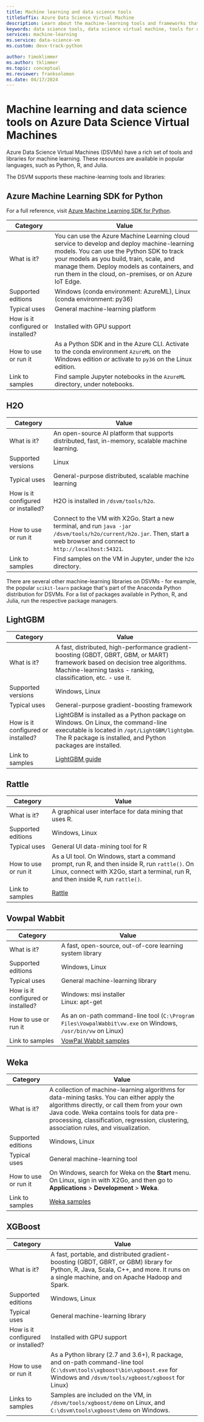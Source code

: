 ```yaml
---
title: Machine learning and data science tools
titleSuffix: Azure Data Science Virtual Machine 
description: Learn about the machine-learning tools and frameworks that are preinstalled on the Data Science Virtual Machine.
keywords: data science tools, data science virtual machine, tools for data science, linux data science
services: machine-learning
ms.service: data-science-vm
ms.custom: devx-track-python

author: timoklimmer
ms.author: tklimmer
ms.topic: conceptual
ms.reviewer: franksolomon
ms.date: 04/17/2024
---
```


# Machine learning and data science tools on Azure Data Science Virtual Machines
Azure Data Science Virtual Machines (DSVMs) have a rich set of tools and libraries for machine learning. These resources are available in popular languages, such as Python, R, and Julia.

The DSVM supports these machine-learning tools and libraries:

## Azure Machine Learning SDK for Python

For a full reference, visit [Azure Machine Learning SDK for Python](../overview-what-is-azure-machine-learning.md).

| Category | Value |
| ------------- | ------------- |
| What is it?   |   You can use the Azure Machine Learning cloud service to develop and deploy machine-learning models. You can use the Python SDK to track your models as you build, train, scale, and manage them. Deploy models as containers, and run them in the cloud, on-premises, or on Azure IoT Edge.   |
| Supported editions     | Windows (conda environment: AzureML), Linux (conda environment: py36)    |
| Typical uses      | General machine-learning platform      |
| How is it configured or installed?      |  Installed with GPU support   |
| How to use or run it      | As a Python SDK and in the Azure CLI. Activate to the conda environment `AzureML` on the Windows edition *or* activate to `py36` on the Linux edition.      |
| Link to samples      | Find sample Jupyter notebooks in the `AzureML` directory, under notebooks.  |

## H2O

| Category | Value |
| ------------- | ------------- |
| What is it?   | An open-source AI platform that supports distributed, fast, in-memory, scalable machine learning.  |
| Supported versions      | Linux   |
| Typical uses      | General-purpose distributed, scalable machine learning   |
| How is it configured or installed?      | H2O is installed in `/dsvm/tools/h2o`.      |
| How to use or run it      | Connect to the VM with X2Go. Start a new terminal, and run `java -jar /dsvm/tools/h2o/current/h2o.jar`. Then, start a web browser and connect to `http://localhost:54321`.      |
| Link to samples      | Find samples on the VM in Jupyter, under the `h2o` directory.      |

There are several other machine-learning libraries on DSVMs - for example, the popular `scikit-learn` package that's part of the Anaconda Python distribution for DSVMs. For a list of packages available in Python, R, and Julia, run the respective package managers.

## LightGBM

| Category | Value |
| ------------- | ------------- |
| What is it?   | A fast, distributed, high-performance gradient-boosting (GBDT, GBRT, GBM, or MART) framework based on decision tree algorithms. Machine-learning tasks - ranking, classification, etc. - use it.    |
| Supported versions      | Windows, Linux    |
| Typical uses      | General-purpose gradient-boosting framework      |
| How is it configured or installed?      | LightGBM is installed as a Python package on Windows. On Linux, the command-line executable is located in `/opt/LightGBM/lightgbm`. The R package is installed, and Python packages are installed.     |
| Link to samples      | [LightGBM guide](https://github.com/Microsoft/LightGBM/tree/master/examples/python-guide)   |

## Rattle
| Category | Value |
| ------------- | ------------- |
| What is it?   |   A graphical user interface for data mining that uses R.   |
| Supported editions     | Windows, Linux     |
| Typical uses      | General UI data-mining tool for R    |
| How to use or run it      | As a UI tool. On Windows, start a command prompt, run R, and then inside R, run `rattle()`. On Linux, connect with X2Go, start a terminal, run R, and then inside R, run `rattle()`. |
| Link to samples      | [Rattle](https://togaware.com/onepager/) |

## Vowpal Wabbit
| Category | Value |
| ------------- | ------------- |
| What is it?   |   A fast, open-source, out-of-core learning system library    |
| Supported editions     | Windows, Linux     |
| Typical uses      | General machine-learning library      |
| How is it configured or installed?      |  Windows: msi installer<br/>Linux: apt-get |
| How to use or run it      | As an on-path command-line tool (`C:\Program Files\VowpalWabbit\vw.exe` on Windows, `/usr/bin/vw` on Linux)    |
| Link to samples      | [VowPal Wabbit samples](https://github.com/JohnLangford/vowpal_wabbit/wiki/Examples) |

## Weka
| Category | Value |
| ------------- | ------------- |
| What is it?   |  A collection of machine-learning algorithms for data-mining tasks. You can either apply the algorithms directly, or call them from your own Java code. Weka contains tools for data pre-processing, classification, regression, clustering, association rules, and visualization. |
| Supported editions     | Windows, Linux     |
| Typical uses      | General machine-learning tool     |
| How to use or run it      | On Windows, search for Weka on the **Start** menu. On Linux, sign in with X2Go, and then go to **Applications** > **Development** > **Weka**. |
| Link to samples      | [Weka samples](https://docs.weka.io/) |

## XGBoost 
| Category | Value |
| ------------- | ------------- |
| What is it?   |   A fast, portable, and distributed gradient-boosting (GBDT, GBRT, or GBM) library for Python, R, Java, Scala, C++, and more. It runs on a single machine, and on Apache Hadoop and Spark.    |
| Supported editions     | Windows, Linux     |
| Typical uses      | General machine-learning library      |
| How is it configured or installed?      |  Installed with GPU support   |
| How to use or run it      | As a Python library (2.7 and 3.6+), R package, and on-path command-line tool (`C:\dsvm\tools\xgboost\bin\xgboost.exe` for Windows and `/dsvm/tools/xgboost/xgboost` for Linux)    |
| Links to samples      | Samples are included on the VM, in `/dsvm/tools/xgboost/demo` on Linux, and `C:\dsvm\tools\xgboost\demo` on Windows.   |